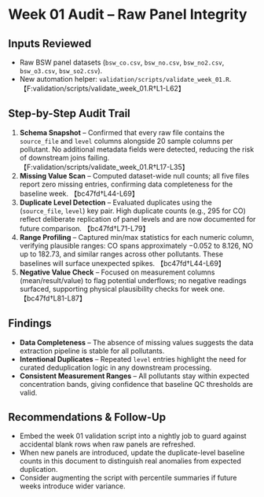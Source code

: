 # Week 01 Audit – Raw Panel Integrity

## Inputs Reviewed
- Raw BSW panel datasets (`bsw_co.csv`, `bsw_no.csv`, `bsw_no2.csv`, `bsw_o3.csv`, `bsw_so2.csv`).
- New automation helper: `validation/scripts/validate_week_01.R`. 【F:validation/scripts/validate_week_01.R†L1-L62】

## Step-by-Step Audit Trail
1. **Schema Snapshot** – Confirmed that every raw file contains the `source_file` and `level` columns alongside 20 sample columns per pollutant. No additional metadata fields were detected, reducing the risk of downstream joins failing. 【F:validation/scripts/validate_week_01.R†L17-L35】
2. **Missing Value Scan** – Computed dataset-wide null counts; all five files report zero missing entries, confirming data completeness for the baseline week. 【bc47fd†L44-L69】
3. **Duplicate Level Detection** – Evaluated duplicates using the (`source_file`, `level`) key pair. High duplicate counts (e.g., 295 for CO) reflect deliberate replication of panel levels and are now documented for future comparison. 【bc47fd†L71-L79】
4. **Range Profiling** – Captured min/max statistics for each numeric column, verifying plausible ranges: CO spans approximately −0.052 to 8.126, NO up to 182.73, and similar ranges across other pollutants. These baselines will surface unexpected spikes. 【bc47fd†L44-L69】
5. **Negative Value Check** – Focused on measurement columns (mean/result/value) to flag potential underflows; no negative readings surfaced, supporting physical plausibility checks for week one. 【bc47fd†L81-L87】

## Findings
- **Data Completeness** – The absence of missing values suggests the data extraction pipeline is stable for all pollutants.
- **Intentional Duplicates** – Repeated `level` entries highlight the need for curated deduplication logic in any downstream processing.
- **Consistent Measurement Ranges** – All pollutants stay within expected concentration bands, giving confidence that baseline QC thresholds are valid.

## Recommendations & Follow-Up
- Embed the week 01 validation script into a nightly job to guard against accidental blank rows when raw panels are refreshed.
- When new panels are introduced, update the duplicate-level baseline counts in this document to distinguish real anomalies from expected duplication.
- Consider augmenting the script with percentile summaries if future weeks introduce wider variance.
